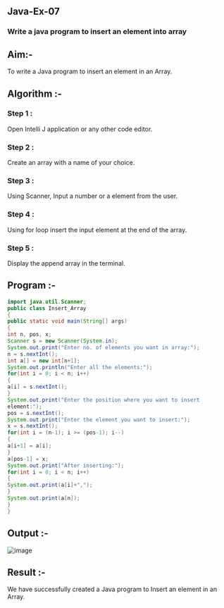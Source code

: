 ## Java-Ex-07
### Write a java program to insert an element into array
## Aim:-
To write a Java program to insert an element in an Array.

## Algorithm :-
### Step 1 : 
Open Intelli J application or any other code editor.

### Step 2 : 
Create an array with a name of your choice.

### Step 3 : 
Using Scanner, Input a number or a element from the user.

### Step 4 : 
Using for loop insert the input element at the end of the array.

### Step 5 : 
Display the append array in the terminal.

## Program :-
```java
import java.util.Scanner;
public class Insert_Array
{
public static void main(String[] args)
{
int n, pos, x;
Scanner s = new Scanner(System.in);
System.out.print("Enter no. of elements you want in array:");
n = s.nextInt();
int a[] = new int[n+1];
System.out.println("Enter all the elements:");
for(int i = 0; i < n; i++)
{
a[i] = s.nextInt();
}
System.out.print("Enter the position where you want to insert
element:");
pos = s.nextInt();
System.out.print("Enter the element you want to insert:");
x = s.nextInt();
for(int i = (n-1); i >= (pos-1); i--)
{
a[i+1] = a[i];
}
a[pos-1] = x;
System.out.print("After inserting:");
for(int i = 0; i < n; i++)
{
System.out.print(a[i]+",");
}
System.out.print(a[n]);
}
}
```
## Output :-
![image](https://github.com/Kirupanandhan/Write-a-java-program-to-insert-an-element-into-array/assets/94386222/9069a371-403d-422a-b04e-3a183ab67924)

## Result :-
We have successfully created a Java program to Insert an element in an Array.
